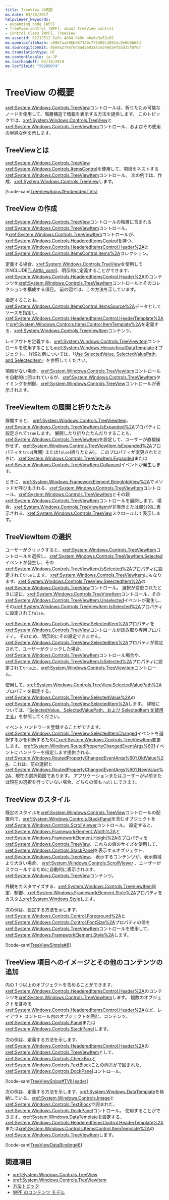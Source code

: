 ```yaml
---
title: TreeView の概要
ms.date: 03/30/2017
helpviewer_keywords:
- expanding node [WPF]
- TreeView control [WPF], about TreeView control
- Control class [WPF], TreeView
ms.assetid: 62212512-5a5c-4864-949e-b6a6a3a52c02
ms.openlocfilehash: c0967aa506b087120c776389c2891ec9e0b0b64d
ms.sourcegitcommit: 0be8a279af6d8a43e03141e349d3efd5d35f8767
ms.translationtype: HT
ms.contentlocale: ja-JP
ms.lasthandoff: 04/18/2019
ms.locfileid: "59209074"
---
```

# <a name="treeview-overview"></a>TreeView の概要
<xref:System.Windows.Controls.TreeView>コントロールは、折りたたみ可能なノードを使用して、階層構造で情報を表示する方法を提供します。 このトピックでは、<xref:System.Windows.Controls.TreeView>と<xref:System.Windows.Controls.TreeViewItem>コントロール、およびその使用の単純な例を示します。  

<a name="Simple_TreeView_Control"></a>   
## <a name="what-is-a-treeview"></a>TreeViewとは  
 <xref:System.Windows.Controls.TreeView> <xref:System.Windows.Controls.ItemsControl>を使用して、項目をネストする<xref:System.Windows.Controls.TreeViewItem>コントロール。 次の例では、作成、<xref:System.Windows.Controls.TreeView>します。  
  
 [!code-xaml[TreeViewSnips#EmbeddedTVIs](~/samples/snippets/csharp/VS_Snippets_Wpf/TreeViewSnips/CSharp/Window1.xaml#embeddedtvis)]  
  
<a name="Creating_a_TreeView"></a>   
## <a name="creating-a-treeview"></a>TreeView の作成  
 <xref:System.Windows.Controls.TreeView>コントロールの階層に含まれる<xref:System.Windows.Controls.TreeViewItem>コントロール。 A<xref:System.Windows.Controls.TreeViewItem>コントロールが、<xref:System.Windows.Controls.HeaderedItemsControl>を持つ、<xref:System.Windows.Controls.HeaderedItemsControl.Header%2A>と<xref:System.Windows.Controls.ItemsControl.Items%2A>コレクション。  
  
 定義する場合、<xref:System.Windows.Controls.TreeView>を使用して[!INCLUDE[TLA#tla_xaml](../../../../includes/tlasharptla-xaml-md.md)]、明示的に定義することができます、<xref:System.Windows.Controls.HeaderedItemsControl.Header%2A>のコンテンツを<xref:System.Windows.Controls.TreeViewItem>コントロールとそのコレクションを構成する項目。 前の図では、この方法を示しています。  
  
 指定することも、<xref:System.Windows.Controls.ItemsControl.ItemsSource%2A>データとしてソースを指定し、<xref:System.Windows.Controls.HeaderedItemsControl.HeaderTemplate%2A>と<xref:System.Windows.Controls.ItemsControl.ItemTemplate%2A>を定義する、<xref:System.Windows.Controls.TreeViewItem>コンテンツ。  
  
 レイアウトを定義する、<xref:System.Windows.Controls.TreeViewItem>コントロールを使用することも<xref:System.Windows.HierarchicalDataTemplate>オブジェクト。 詳細と例については、「[Use SelectedValue, SelectedValuePath, and SelectedItem](how-to-use-selectedvalue-selectedvaluepath-and-selecteditem.md)」を参照してください。  
  
 項目がない場合、<xref:System.Windows.Controls.TreeViewItem>コントロールを自動的に囲まれているが、<xref:System.Windows.Controls.TreeViewItem>タイミングを制御、<xref:System.Windows.Controls.TreeView>コントロールが表示されます。  
  
<a name="Expanding_and_Collapsing_a_TreeViewItem"></a>   
## <a name="expanding-and-collapsing-a-treeviewitem"></a>TreeViewItem の展開と折りたたみ  
 展開すると、 <xref:System.Windows.Controls.TreeViewItem>、<xref:System.Windows.Controls.TreeViewItem.IsExpanded%2A>プロパティに設定されて`true`します。 展開したり折りたたんだりすることも、<xref:System.Windows.Controls.TreeViewItem>を設定して、ユーザーが直接操作せず、<xref:System.Windows.Controls.TreeViewItem.IsExpanded%2A>プロパティを`true`(展開) または`false`(折りたたみ)。 このプロパティが変更されたときに、<xref:System.Windows.Controls.TreeViewItem.Expanded>または<xref:System.Windows.Controls.TreeViewItem.Collapsed>イベントが発生します。  
  
 ときに、<xref:System.Windows.FrameworkElement.BringIntoView%2A>でメソッドが呼び出される、<xref:System.Windows.Controls.TreeViewItem>コントロール、<xref:System.Windows.Controls.TreeViewItem>とその親<xref:System.Windows.Controls.TreeViewItem>コントロールを展開します。 場合、<xref:System.Windows.Controls.TreeViewItem>が非表示または部分的に表示される、<xref:System.Windows.Controls.TreeView>スクロールして表示します。  
  
<a name="TreeViewItem_Selection"></a>   
## <a name="treeviewitem-selection"></a>TreeViewItem の選択  
 ユーザーがクリックすると、<xref:System.Windows.Controls.TreeViewItem>コントロールを選択し、<xref:System.Windows.Controls.TreeViewItem.Selected>イベントが発生し、その<xref:System.Windows.Controls.TreeViewItem.IsSelected%2A>プロパティに設定されて`true`します。 <xref:System.Windows.Controls.TreeViewItem>にもなります、<xref:System.Windows.Controls.TreeView.SelectedItem%2A>の<xref:System.Windows.Controls.TreeView>コントロール。 選択が変更されたときに逆に、<xref:System.Windows.Controls.TreeViewItem>コントロール、その<xref:System.Windows.Controls.TreeViewItem.Unselected>イベントが発生し、その<xref:System.Windows.Controls.TreeViewItem.IsSelected%2A>プロパティに設定されて`false`。  
  
 <xref:System.Windows.Controls.TreeView.SelectedItem%2A>プロパティを<xref:System.Windows.Controls.TreeView>コントロールが読み取り専用プロパティ。 そのため、明示的にその設定できません。 <xref:System.Windows.Controls.TreeView.SelectedItem%2A>プロパティが設定されて、ユーザーがクリックした場合、<xref:System.Windows.Controls.TreeViewItem>コントロール場合や、<xref:System.Windows.Controls.TreeViewItem.IsSelected%2A>プロパティに設定されて`true`上、<xref:System.Windows.Controls.TreeViewItem>コントロール。  
  
 使用して、<xref:System.Windows.Controls.TreeView.SelectedValuePath%2A>プロパティを指定する、<xref:System.Windows.Controls.TreeView.SelectedValue%2A>の<xref:System.Windows.Controls.TreeView.SelectedItem%2A>します。 詳細については、「[SelectedValue、SelectedValuePath、および SelectedItem を使用する](how-to-use-selectedvalue-selectedvaluepath-and-selecteditem.md)」を参照してください。  
  
 イベント ハンドラーを登録することができます、<xref:System.Windows.Controls.TreeView.SelectedItemChanged>イベントを選択するかを判断するために<xref:System.Windows.Controls.TreeViewItem>変更します。 <xref:System.Windows.RoutedPropertyChangedEventArgs%601>イベントにハンドラーを指定します提供される、 <xref:System.Windows.RoutedPropertyChangedEventArgs%601.OldValue%2A>、これは、前の選択と<xref:System.Windows.RoutedPropertyChangedEventArgs%601.NewValue%2A>、現在の選択範囲であります。 アプリケーションまたはユーザーが以前または現在の選択を行っていない場合、どちらの値も `null` にできます。  
  
<a name="TreeView_Style"></a>   
## <a name="treeview-style"></a>TreeView のスタイル  
 既定のスタイルを<xref:System.Windows.Controls.TreeView>コントロールの配置内で、<xref:System.Windows.Controls.StackPanel>を含むオブジェクトを<xref:System.Windows.Controls.ScrollViewer>コントロール。 設定すると、<xref:System.Windows.FrameworkElement.Width%2A>と<xref:System.Windows.FrameworkElement.Height%2A>のプロパティを<xref:System.Windows.Controls.TreeView>、これらの値のサイズを使用して、<xref:System.Windows.Controls.StackPanel>を表示するオブジェクト、 <xref:System.Windows.Controls.TreeView>。 表示するコンテンツが、表示領域より大きい場合、 <xref:System.Windows.Controls.ScrollViewer> 、ユーザーがスクロールするために自動的に表示されます、<xref:System.Windows.Controls.TreeView>コンテンツ。  
  
 外観をカスタマイズする、<xref:System.Windows.Controls.TreeViewItem>設定、制御、<xref:System.Windows.FrameworkElement.Style%2A>プロパティをカスタム<xref:System.Windows.Style>します。  
  
 次の例は、設定する方法を示します、<xref:System.Windows.Controls.Control.Foreground%2A>と<xref:System.Windows.Controls.Control.FontSize%2A>プロパティの値を<xref:System.Windows.Controls.TreeViewItem>コントロールを使用して、<xref:System.Windows.FrameworkElement.Style%2A>します。  
  
 [!code-xaml[TreeViewSimple#8](~/samples/snippets/csharp/VS_Snippets_Wpf/TreeViewSimple/CS/Window1.xaml#8)]  
  
<a name="Adding_Images_and_oOther_Content_to_TreeView_Items"></a>   
## <a name="adding-images-and-other-content-to-treeview-items"></a>TreeView 項目へのイメージとその他のコンテンツの追加  
 内の 1 つ以上のオブジェクトを含めることができます、<xref:System.Windows.Controls.HeaderedItemsControl.Header%2A>のコンテンツを<xref:System.Windows.Controls.TreeViewItem>します。 複数のオブジェクトを含める<xref:System.Windows.Controls.HeaderedItemsControl.Header%2A>など、レイアウト コントロール内のオブジェクトを囲む、コンテンツ、<xref:System.Windows.Controls.Panel>または<xref:System.Windows.Controls.StackPanel>します。  
  
 次の例は、定義する方法を示します、<xref:System.Windows.Controls.HeaderedItemsControl.Header%2A>の<xref:System.Windows.Controls.TreeViewItem>として、<xref:System.Windows.Controls.CheckBox>と<xref:System.Windows.Controls.TextBlock>ことの両方がで囲まれた、<xref:System.Windows.Controls.DockPanel>コントロール。  
  
 [!code-xaml[TreeViewSnips#TVIHeader](~/samples/snippets/csharp/VS_Snippets_Wpf/TreeViewSnips/CSharp/Window1.xaml#tviheader)]  
  
 次の例は、定義する方法を示します、<xref:System.Windows.DataTemplate>を格納している、<xref:System.Windows.Controls.Image>と<xref:System.Windows.Controls.TextBlock>で囲まれた、<xref:System.Windows.Controls.DockPanel>コントロール。 使用することができます、<xref:System.Windows.DataTemplate>を設定する、<xref:System.Windows.Controls.HeaderedItemsControl.HeaderTemplate%2A>または<xref:System.Windows.Controls.ItemsControl.ItemTemplate%2A>の<xref:System.Windows.Controls.TreeViewItem>します。  
  
 [!code-xaml[TreeViewDataBinding#6](~/samples/snippets/csharp/VS_Snippets_Wpf/TreeViewDataBinding/CSharp/Window1.xaml#6)]  
  
## <a name="see-also"></a>関連項目

- <xref:System.Windows.Controls.TreeView>
- <xref:System.Windows.Controls.TreeViewItem>
- [方法トピック](treeview-how-to-topics.md)
- [WPF のコンテンツ モデル](wpf-content-model.md)
